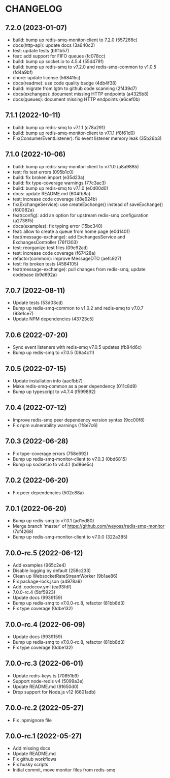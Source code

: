 # CHANGELOG

## 7.2.0 (2023-01-07)

* build: bump up redis-smq-monitor-client to 7.2.0 (557266c)
* docs(http-api): update docs (3a640c2)
* test: update tests (bff1b57)
* feat: add support for FIFO queues (fc078cc)
* build: bump up socket.io to 4.5.4 (55d479f)
* build: bump up redis-smq to v7.2.0 and redis-smq-common to v1.0.5 (fd4a9bf)
* chore: update license (568415c)
* docs(readme): use code quality badge (4db4f38)
* build: migrate from lgtm to github code scanning (2f439d7)
* docs(exchanges): document missing HTTP endpoints (a4325b8)
* docs(queues): document missing HTTP endpoints (e6cef0b)

## 7.1.1 (2022-10-11)

* build: bump up redis-smq to v7.1.1 (c78a291)
* build: bump up redis-smq-monitor-client to v7.1.1 (f8f61d0)
* Fix(ConsumerEventListener): fix event listener memory leak (35b26b3)

## 7.1.0 (2022-10-06)

* build: bump up redis-smq-monitor-client to v7.1.0 (a8a9885)
* test: fix test errors (095b1c0)
* build: fix broken import (e35d23a)
* build: fix type-coverage warnings (77c3ac3)
* build: bump up redis-smq to v7.1.0 (e0d00d0)
* docs: update README.md (604fb8a)
* test: increase code coverage (d8e624b)
* fix(ExchangeService): use createExchange() instead of saveExchange() (f80082a)
* feat(config): add an option for upstream redis-smq configuration (a2738f5)
* docs(examples): fix typing error (15bc340)
* feat: allow to create a queue from home page (e0d1401)
* feat(message-exchange): add ExchangesService and ExchangesController (76f1303)
* test: reorganize test files (09e92ad)
* test: increase code coverage (f67428a)
* refactor(common): improve MessageDTO (aefc927)
* test: fix broken tests (4584105)
* feat(message-exchange): pull changes from redis-smq, update codebase (b9d692a)

## 7.0.7 (2022-08-11)

* Update tests (53d03cd)
* Bump up redis-smq-common to v1.0.2 and redis-smq to v7.0.7 (93e1ce7)
* Update NPM dependencies (43723c5)

## 7.0.6 (2022-07-20)

* Sync event listeners with redis-smq v7.0.5 updates (fb84d6c)
* Bump up redis-smq to v7.0.5 (09a4c11)

## 7.0.5 (2022-07-15)

* Update installation info (aacfbb7)
* Make redis-smq-common as a peer dependency (011c8d9)
* Bump up typescript to v4.7.4 (f599892)

## 7.0.4 (2022-07-12)

* Improve redis-smq peer dependency version syntax (9cc00f8)
* Fix npm vulnerability warnings (1f8e7c6)

## 7.0.3 (2022-06-28)

* Fix type-coverage errors (758e692)
* Bump up redis-smq-monitor-client to v7.0.3 (0bd6815)
* Bump up socket.io to v4.4.1 (bd86e5c)

## 7.0.2 (2022-06-20)

* Fix peer dependencies (502c88a)

## 7.0.1 (2022-06-20)

* Bump up redis-smq to v7.0.1 (ad1ed80)
* Merge branch 'master' of https://github.com/weyoss/redis-smq-monitor (7cf4268)
* Bump up redis-smq-monitor-client to v7.0.0 (322a385)

## 7.0.0-rc.5 (2022-06-12)

* Add examples (965c2e4)
* Disable logging by default (258c233)
* Clean up WebsocketRateStreamWorker (9b1ae86)
* Fix package-lock.json (a4978a9)
* Add .codecov.yml (ea93fdf)
* 7.0.0-rc.4 (5bf5923)
* Update docs (9939159)
* Bump up redis-smq to v7.0.0-rc.8, refactor (81bb8d3)
* Fix type coverage (0dbe132)

## 7.0.0-rc.4 (2022-06-09)

* Update docs (9939159)
* Bump up redis-smq to v7.0.0-rc.8, refactor (81bb8d3)
* Fix type coverage (0dbe132)

## 7.0.0-rc.3 (2022-06-01)

* Update redis-keys.ts (70851b9)
* Support node-redis v4 (5099a3e)
* Update README.md (91650d0)
* Drop support for Node.js v12 (6601adb)

## 7.0.0-rc.2 (2022-05-27)

* Fix .npmignore file

## 7.0.0-rc.1 (2022-05-27)

* Add missing docs
* Update README.md
* Fix github workflows
* Fix husky scripts
* Initial commit, move monitor files from redis-smq